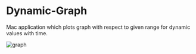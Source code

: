 # Dynamic-Graph
Mac application which plots graph with respect to given range for dynamic values with time.


![graph](https://user-images.githubusercontent.com/26757360/29276296-bfe349aa-812b-11e7-9f83-3176671af487.png)
